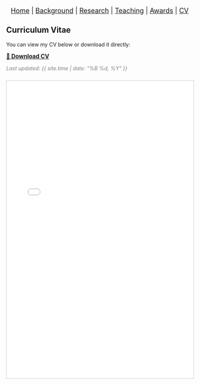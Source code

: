 <nav style="text-align:center; font-size: 18px; margin-bottom: 20px;">
  <a href="/index.html">Home</a> |
  <a href="/background.html">Background</a> |
  <a href="/research.html">Research</a> |
  <a href="/teaching.html">Teaching</a> |
  <a href="/awards.html">Awards</a> |
  <a href="/cv.html">CV</a>
</nav>

<!-- CV Page -->

<h2>Curriculum Vitae</h2>

<p>You can view my CV below or download it directly:</p>

<!-- Download link -->
<p>
  <a href="assets/files/CV_Arhit_Chakrabarti.pdf" download style="font-weight:bold; font-size:1.1em;">
    📄 Download CV
  </a>
</p>

<!-- Display last modified date -->
<p style="font-style:italic; color:gray;">
  Last updated: {{ site.time | date: "%B %d, %Y" }}
</p>

<!-- Embed PDF inline -->
<iframe src="assets/files/CV_Arhit_Chakrabarti.pdf" width="100%" height="800px" style="border:1px solid #ccc; margin-top:10px;"></iframe>
